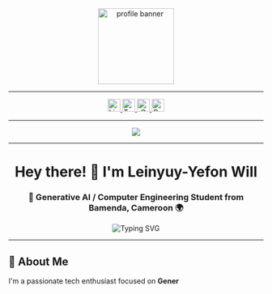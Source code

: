 <div align="center">
  <img height="150" src="https://i.ibb.co/JwMqTFfd/1753240661413.jpg" alt="profile banner" />
</div>

---

<div align="center">
  <a href="https://www.linkedin.com/in/leinyuy-yefon-verdze-4270962a5/" target="_blank">
    <img src="https://img.shields.io/static/v1?message=LinkedIn&logo=linkedin&label=&color=0077B5&logoColor=white&style=for-the-badge" height="25" alt="LinkedIn" />
  </a>
  <a href="https://x.com/Will_Verdze" target="_blank">
    <img src="https://img.shields.io/static/v1?message=Twitter&logo=twitter&label=&color=1DA1F2&logoColor=white&style=for-the-badge" height="25" alt="Twitter" />
  </a>
  <a href="mailto:verdzeleinyuyyefon@gmail.com" target="_blank">
    <img src="https://img.shields.io/static/v1?message=Gmail&logo=gmail&label=&color=D14836&logoColor=white&style=for-the-badge" height="25" alt="Gmail" />
  </a>
  <a href="https://your-portfolio-link.com" target="_blank">
    <img src="https://img.shields.io/static/v1?message=Portfolio&logo=web&label=&color=FF6B6B&logoColor=white&style=for-the-badge" height="25" alt="Portfolio" />
  </a>
</div>

---

<div align="center">
  <img src="https://visitor-badge.laobi.icu/badge?page_id=WillVerdze.WillVerdze" />
</div>

---

<h1 align="center">Hey there! 👋 I'm Leinyuy-Yefon Will</h1>

<h3 align="center">🚀 Generative AI / Computer Engineering Student from Bamenda, Cameroon 🌍</h3>

<div align="center">
  <img src="https://readme-typing-svg.herokuapp.com?font=Fira+Code&size=22&duration=3000&pause=1000&color=36BCF7&center=true&vCenter=true&width=600&lines=Welcome+to+my+GitHub+profile!;Generative+AI+enthusiast;Always+learning+new+technologies;Let's+build+something+amazing!" alt="Typing SVG" />
</div>

---

## 🎯 About Me

I'm a passionate tech enthusiast focused on **Gener**
